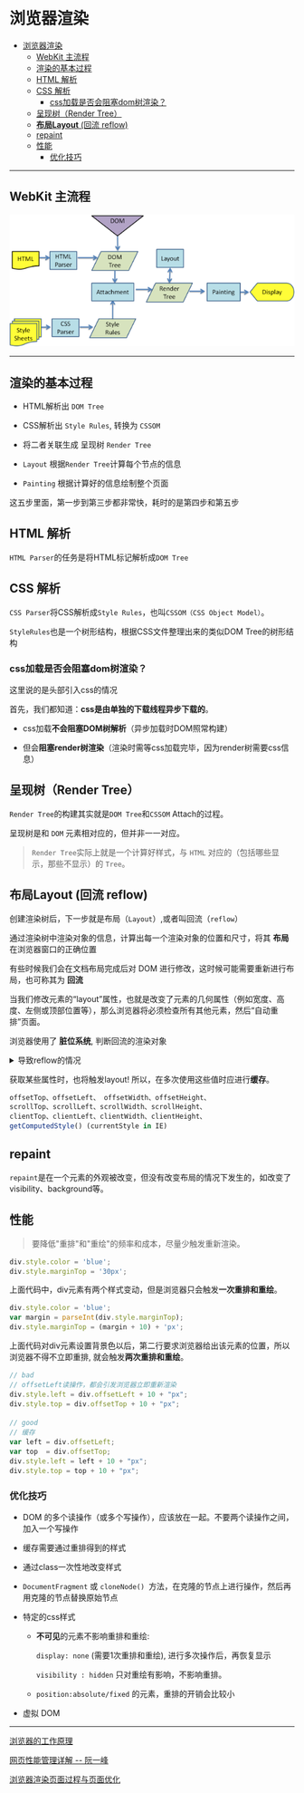 # 浏览器渲染

- [浏览器渲染](#%E6%B5%8F%E8%A7%88%E5%99%A8%E6%B8%B2%E6%9F%93)
  - [WebKit 主流程](#webkit-%E4%B8%BB%E6%B5%81%E7%A8%8B)
  - [渲染的基本过程](#%E6%B8%B2%E6%9F%93%E7%9A%84%E5%9F%BA%E6%9C%AC%E8%BF%87%E7%A8%8B)
  - [HTML 解析](#html-%E8%A7%A3%E6%9E%90)
  - [CSS 解析](#css-%E8%A7%A3%E6%9E%90)
    - [css加载是否会阻塞dom树渲染？](#css%E5%8A%A0%E8%BD%BD%E6%98%AF%E5%90%A6%E4%BC%9A%E9%98%BB%E5%A1%9Edom%E6%A0%91%E6%B8%B2%E6%9F%93%EF%BC%9F)
  - [呈现树（Render Tree）](#%E5%91%88%E7%8E%B0%E6%A0%91%EF%BC%88render-tree%EF%BC%89)
  - [**布局Layout** (回流 reflow)](#%E5%B8%83%E5%B1%80layout-%E5%9B%9E%E6%B5%81-reflow)
  - [repaint](#repaint)
  - [性能](#%E6%80%A7%E8%83%BD)
    - [优化技巧](#%E4%BC%98%E5%8C%96%E6%8A%80%E5%B7%A7)

---
## WebKit 主流程

![webkitRender](./img/webkitRender.png)

---

## 渲染的基本过程

- HTML解析出 `DOM Tree`

- CSS解析出 `Style Rules`, 转换为 `CSSOM`

- 将二者关联生成 呈现树 `Render Tree`

- `Layout` 根据`Render Tree`计算每个节点的信息

- `Painting` 根据计算好的信息绘制整个页面

这五步里面，第一步到第三步都非常快，耗时的是第四步和第五步

## HTML 解析

  `HTML Parser`的任务是将HTML标记解析成`DOM Tree`

## CSS 解析

  `CSS Parser`将CSS解析成`Style Rules`，也叫`CSSOM（CSS Object Model）`。

  `StyleRules`也是一个树形结构，根据CSS文件整理出来的类似DOM Tree的树形结构

  ### css加载是否会阻塞dom树渲染？

  这里说的是头部引入css的情况

  首先，我们都知道：**css是由单独的下载线程异步下载的**。

  - css加载**不会阻塞DOM树解析**（异步加载时DOM照常构建）


  - 但会**阻塞render树渲染**（渲染时需等css加载完毕，因为render树需要css信息）


## 呈现树（Render Tree）

  `Render Tree`的构建其实就是`DOM Tree`和`CSSOM` Attach的过程。

  呈现树是和 `DOM` 元素相对应的，但并非一一对应。

  > `Render Tree`实际上就是一个计算好样式，与 `HTML` 对应的（包括哪些显示，那些不显示）的 `Tree`。

  ## **布局Layout** (回流 reflow)

  创建渲染树后，下一步就是布局（`Layout`）,或者叫回流（`reflow`）

  通过渲染树中渲染对象的信息，计算出每一个渲染对象的位置和尺寸，将其 **布局** 在浏览器窗口的正确位置
  
  有些时候我们会在文档布局完成后对 DOM 进行修改，这时候可能需要重新进行布局，也可称其为 **回流**

  当我们修改元素的“layout”属性，也就是改变了元素的几何属性（例如宽度、高度、左侧或顶部位置等），那么浏览器将必须检查所有其他元素，然后“自动重排”页面。
  
  浏览器使用了 **脏位系统**, 判断回流的渲染对象

  <details>
    <summary>导致reflow的情况</summary>

    改变窗口大小

    改变文字大小

    添加/删除样式表

    内容的改变，(用户在输入框中写入内容也会)

    激活伪类，如:hover

    操作class属性

    脚本操作DOM

    计算offsetWidth和offsetHeight

    设置style属性
  </details>

  获取某些属性时，也将触发layout! 所以，在多次使用这些值时应进行**缓存**。

  ```javascript
  offsetTop、offsetLeft、 offsetWidth、offsetHeight、
  scrollTop、scrollLeft、scrollWidth、scrollHeight、 
  clientTop、clientLeft、clientWidth、clientHeight、
  getComputedStyle() (currentStyle in IE)
  ```

## repaint

`repaint`是在一个元素的外观被改变，但没有改变布局的情况下发生的，如改变了visibility、background等。

## 性能

> 要降低"重排"和"重绘"的频率和成本，尽量少触发重新渲染。

```javascript
div.style.color = 'blue';
div.style.marginTop = '30px';
```
上面代码中，div元素有两个样式变动，但是浏览器只会触发**一次重排和重绘**。

```javascript
div.style.color = 'blue';
var margin = parseInt(div.style.marginTop);
div.style.marginTop = (margin + 10) + 'px';
```
上面代码对div元素设置背景色以后，第二行要求浏览器给出该元素的位置，所以浏览器不得不立即重排, 就会触发**两次重排和重绘**。

```javascript
// bad
// offsetLeft读操作，都会引发浏览器立即重新渲染
div.style.left = div.offsetLeft + 10 + "px";
div.style.top = div.offsetTop + 10 + "px";

// good
// 缓存
var left = div.offsetLeft;
var top  = div.offsetTop;
div.style.left = left + 10 + "px";
div.style.top = top + 10 + "px";
```

### 优化技巧

- DOM 的多个读操作（或多个写操作），应该放在一起。不要两个读操作之间，加入一个写操作

- 缓存需要通过重排得到的样式

- 通过class一次性地改变样式

- `DocumentFragment` 或 `cloneNode() `方法，在克隆的节点上进行操作，然后再用克隆的节点替换原始节点

- 特定的css样式

  - **不可见**的元素不影响重排和重绘: 
  
     `display: none` (需要1次重排和重绘), 进行多次操作后，再恢复显示

     `visibility : hidden` 只对重绘有影响，不影响重排。

  - `position:absolute/fixed` 的元素，重排的开销会比较小

- 虚拟 DOM

---

[浏览器的工作原理](https://www.html5rocks.com/zh/tutorials/internals/howbrowserswork/#Introduction)

[网页性能管理详解 -- 阮一峰](http://www.ruanyifeng.com/blog/2015/09/web-page-performance-in-depth.html)

[浏览器渲染页面过程与页面优化](https://segmentfault.com/a/1190000010298038#articleHeader1)